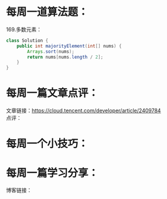 # 每周一道算法题：
169.多数元素：
```java
class Solution {
    public int majorityElement(int[] nums) {
        Arrays.sort(nums);
        return nums[nums.length / 2];
    }
}
```
# 每周一篇文章点评：
文章链接：https://cloud.tencent.com/developer/article/2409784 </br>
点评：
# 每周一个小技巧：

# 每周一篇学习分享：
博客链接：

